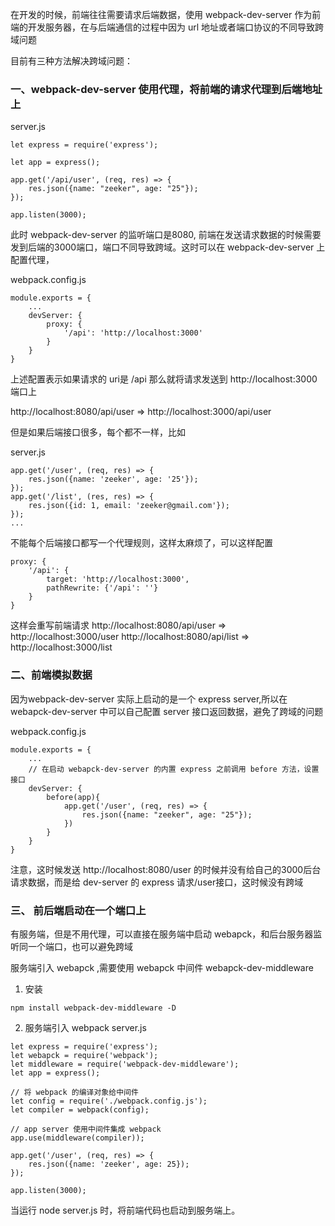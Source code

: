 在开发的时候，前端往往需要请求后端数据，使用 webpack-dev-server 作为前端的开发服务器，在与后端通信的过程中因为 url 地址或者端口协议的不同导致跨域问题

目前有三种方法解决跨域问题：

### 一、webpack-dev-server 使用代理，将前端的请求代理到后端地址上

server.js
```
let express = require('express');

let app = express();

app.get('/api/user', (req, res) => {
	res.json({name: "zeeker", age: "25"});
});

app.listen(3000);
```

此时 webpack-dev-server 的监听端口是8080, 前端在发送请求数据的时候需要发到后端的3000端口，端口不同导致跨域。这时可以在 webpack-dev-server 上配置代理，

webpack.config.js
```
module.exports = {
	...
	devServer: {
		proxy: {
			'/api': 'http://localhost:3000'
		}
	}
}
```
上述配置表示如果请求的 uri是 /api 那么就将请求发送到 http://localhost:3000端口上

http://localhost:8080/api/user    =>  http://localhost:3000/api/user

但是如果后端接口很多，每个都不一样，比如

server.js
```
app.get('/user', (req, res) => {
	res.json({name: 'zeeker', age: '25'});
});
app.get('/list', (res, res) => {
	res.json({id: 1, email: 'zeeker@gmail.com'});
});
...
```
不能每个后端接口都写一个代理规则，这样太麻烦了，可以这样配置
```
proxy: {
	'/api': {
		target: 'http://localhost:3000',
		pathRewrite: {'/api': ''}
	}
}
```
这样会重写前端请求
http://localhost:8080/api/user => http://localhost:3000/user
http://localhost:8080/api/list => http://localhost:3000/list

### 二、前端模拟数据
因为webpack-dev-server 实际上启动的是一个 express server,所以在 webapck-dev-server 中可以自己配置 server 接口返回数据，避免了跨域的问题

webpack.config.js
```
module.exports = {
	...
	// 在启动 webapck-dev-server 的内置 express 之前调用 before 方法，设置接口
	devServer: {
		before(app){
			app.get('/user', (req, res) => {
				res.json({name: "zeeker", age: "25"});
			})
		}
	}
}
```

注意，这时候发送 http://localhost:8080/user 的时候并没有给自己的3000后台请求数据，而是给 dev-server 的 express 请求/user接口，这时候没有跨域

### 三、 前后端启动在一个端口上

有服务端，但是不用代理，可以直接在服务端中启动 webapck，和后台服务器监听同一个端口，也可以避免跨域

服务端引入 webapck ,需要使用 webapck 中间件 webapck-dev-middleware

1. 安装
```
npm install webpack-dev-middleware -D
```

2. 服务端引入 webpack
server.js
```
let express = require('express');
let webapck = require('webpack');
let middleware = require('webpack-dev-middleware');
let app = express();

// 将 webpack 的编译对象给中间件
let config = require('./webpack.config.js');
let compiler = webpack(config);

// app server 使用中间件集成 webpack
app.use(middleware(compiler));

app.get('/user', (req, res) => {
	res.json({name: 'zeeker', age: 25});
});

app.listen(3000);

```

当运行 node server.js 时，将前端代码也启动到服务端上。
